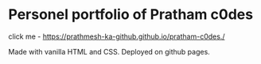 # Personel portfolio of Pratham c0des

click me - https://prathmesh-ka-github.github.io/pratham-c0des./

Made with vanilla HTML and CSS.
Deployed on github pages.